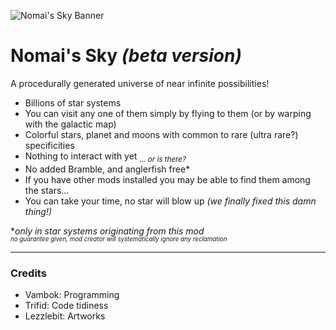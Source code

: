 ![Nomai's Sky Banner](https://github.com/user-attachments/assets/da5bc69f-1730-4ddc-97b8-77ae38793335)

# Nomai's Sky *(beta version)*

A procedurally generated universe of near infinite possibilities!

- Billions of star systems
- You can visit any one of them simply by flying to them (or by warping with the galactic map)
- Colorful stars, planet and moons with common to rare (ultra rare?) specificities
- Nothing to interact with yet <sub>*... or is there?*</sub><!-- *ᵒʳ ˡˢ ᵗʰᵉʳᵉ* -->
- No added Bramble, and anglerfish free*
- If you have other mods installed you may be able to find them among the stars...
- You can take your time, no star will blow up *(we finally fixed this damn thing!)*  
  
  
\**only in star systems originating from this mod*  
<sup><sub>*no guarantee given, mod creator will systematically ignore any reclamation*</sub></sup><!--*ⁿᵒ ᵍᵘᵃʳᵃⁿᵗᵉᵉ ᵍˡᵛᵉⁿ ᵃⁿᵈ ᵐᵒᵈ ᶜʳᵉᵃᵗᵒʳ ʷˡˡˡ ˢʸˢᵗᵉᵐᵃᵗˡᶜᵃˡˡʸ ˡᵍⁿᵒʳᵉ ᵃⁿʸ ʳᵉᶜˡᵃᵐᵃᵗˡᵒⁿ*-->

------

### Credits

- Vambok: Programming
- Trifid: Code tidiness
- Lezzlebit: Artworks
